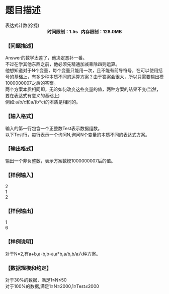 # 题目描述


<meta http-equiv="Content-Type" content="text/html; charset=utf-8"/>
<link type="text/css" href="../../css/Tsinsen2011.css" rel="stylesheet"/>
<div class="probtitle" id="ptit">
表达式计数(徐捷)
</div>
<div style="text-align:center;font-size:14px;font-weight:bold;vertical-align:middle;" id="pres">
时间限制：1.5s   内存限制：128.0MB
</div>
<div id="psrc" style="margin-top:20px;display:none;">
<div class="pdsec">
试题来源
</div>
<div class="pdcont">
</div>
</div>
<div id="pcont1" style="margin-top:20px;display:block;">
<h3>
【问题描述】
</h3>
<div class="pdcont">
Answer的数学太差了，他决定恶补一番。<br/>
不过在学其他东西之前，他必须先精通加减乘除四则运算。<br/>
他想知道对于N个变量，每个变量只能用一次，且不能有前导符号，在可以使用括号的基础上，有多少种本质不同的运算方案？由于答案会很大，所以只需要输出模1000000007之后的答案。<br/>
两个方案本质相同即，无论如何改变这些变量的值，两种方案的结果不变(当然，要在表达式有意义的基础上)<br/>
例如:a/b/c和a/(b*c)的本质是相同的。<br/>
</div>
<h3>
【输入格式】
</h3>
<div class="pdcont">
输入的第一行包含一个正整数Test表示数据组数。<br/>
以下Test行，每行表示一个询问N,询问N个变量的本质不同的表达式方案。<br/>
</div>
<h3>
【输出格式】
</h3>
<div class="pdcont">
输出一个非负整数，表示方案数模1000000007后的值。<br/>
</div>
<h3>
【样例输入】
</h3>
<div class="pddata">
2<br/>
1<br/>
2<br/>
</div>
<h3>
【样例输出】
</h3>
<div class="pddata">
1<br/>
6<br/>
</div>
<h3>
【样例说明】
</h3>
<div class="pdcont">
对于N=2,有a+b,a-b,b-a,a*b,a/b,b/a六种方案。<br/>
</div>
<h3>
【数据规模和约定】
</h3>
<div class="pdcont">
对于30%的数据，满足1≤N≤50<br/>
对于100%的数据,满足1≤N≤2000,1≤Test≤2000<br/>
</div>
</div>
